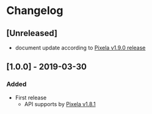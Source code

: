 # Changelog

## [Unreleased]

* document update according to [Pixela v1.9.0 release](https://github.com/a-know/Pixela/releases/tag/v1.9.0)


## [1.0.0] - 2019-03-30

### Added

* First release
    * API supports by [Pixela v1.8.1](https://github.com/a-know/Pixela/releases/tag/v1.8.1)
